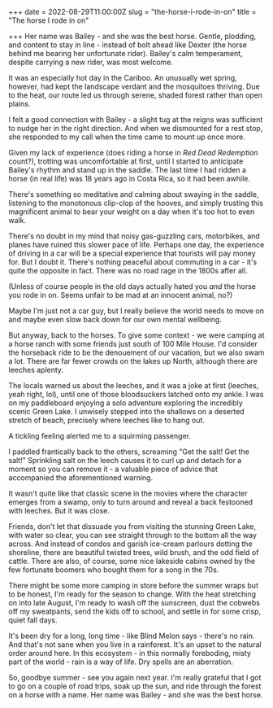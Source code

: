 +++
date = 2022-08-29T11:00:00Z
slug = "the-horse-i-rode-in-on"
title = "The horse I rode in on"

+++
Her name was Bailey - and she was the best horse. Gentle, plodding, and content to stay in line - instead of bolt ahead like Dexter (the horse behind me bearing her unfortunate rider). Bailey's calm temperament, despite carrying a new rider, was most welcome.

It was an especially hot day in the Cariboo. An unusually wet spring, however, had kept the landscape verdant and the mosquitoes thriving. Due to the heat, our route led us through serene, shaded forest rather than open plains.

I felt a good connection with Bailey - a slight tug at the reigns was sufficient to nudge her in the right direction. And when we dismounted for a rest stop, she responded to my call when the time came to mount up once more.

Given my lack of experience (does riding a horse in _Red Dead Redemption_ count?), trotting was uncomfortable at first, until I started to anticipate Bailey's rhythm and stand up in the saddle. The last time I had ridden a horse (in real life) was 18 years ago in Costa Rica, so it had been awhile.

There's something so meditative and calming about swaying in the saddle, listening to the monotonous clip-clop of the hooves, and simply trusting this magnificent animal to bear your weight on a day when it's too hot to even walk.

<!--more-->

There's no doubt in my mind that noisy gas-guzzling cars, motorbikes, and planes have ruined this slower pace of life. Perhaps one day, the experience of driving in a car will be a special experience that tourists will pay money for. But I doubt it. There's nothing peaceful about commuting in a car - it's quite the opposite in fact. There was no road rage in the 1800s after all.

(Unless of course people in the old days actually hated you _and_ the horse you rode in on. Seems unfair to be mad at an innocent animal, no?)

Maybe I'm just not a car guy, but I really believe the world needs to move on and maybe even slow back down for our own mental wellbeing.

But anyway, back to the horses. To give some context - we were camping at a horse ranch with some friends just south of 100 Mile House. I'd consider the horseback ride to be the denouement of our vacation, but we also swam a lot. There are far fewer crowds on the lakes up North, although there are leeches aplenty.

The locals warned us about the leeches, and it was a joke at first (leeches, yeah right, lol), until one of those bloodsuckers latched onto my ankle. I was on my paddleboard enjoying a solo adventure exploring the incredibly scenic Green Lake. I unwisely stepped into the shallows on a deserted stretch of beach, precisely where leeches like to hang out.

A tickling feeling alerted me to a squirming passenger.

I paddled frantically back to the others, screaming "Get the salt! Get the salt!" Sprinkling salt on the leech causes it to curl up and detach for a moment so you can remove it - a valuable piece of advice that accompanied the aforementioned warning.

It wasn't quite like that classic scene in the movies where the character emerges from a swamp, only to turn around and reveal a back festooned with leeches. But it was close.

Friends, don't let that dissuade you from visiting the stunning Green Lake, with water so clear, you can see straight through to the bottom all the way across. And instead of condos and garish ice-cream parlours dotting the shoreline, there are beautiful twisted trees, wild brush, and the odd field of cattle. There are also, of course, some nice lakeside cabins owned by the few fortunate boomers who bought them for a song in the 70s.

There might be some more camping in store before the summer wraps but to be honest, I'm ready for the season to change. With the heat stretching on into late August, I'm ready to wash off the sunscreen, dust the cobwebs off my sweatpants, send the kids off to school, and settle in for some crisp, quiet fall days.

It's been dry for a long, long time - like Blind Melon says - there's no rain. And that's not sane when you live in a rainforest. It's an upset to the natural order around here. In this ecosystem - in this normally foreboding, misty part of the world - rain is a way of life. Dry spells are an aberration.

So, goodbye summer - see you again next year. I'm really grateful that I got to go on a couple of road trips, soak up the sun, and ride through the forest on a horse with a name. Her name was Bailey - and she was the best horse.